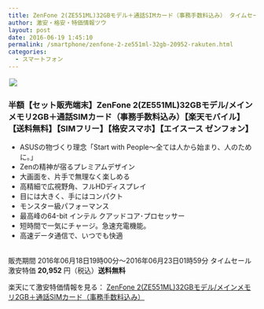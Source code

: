 ```yaml
---
title: ZenFone 2(ZE551ML)32GBモデル＋通話SIMカード（事務手数料込み） タイムセール半額特価20,952円！送料無料！
author: 激安・格安・特価情報ツウ
layout: post
date: 2016-06-19 1:45:10
permalink: /smartphone/zenfone-2-ze551ml-32gb-20952-rakuten.html
categories:
  - スマートフォン
---
```


<div class="img-bg2 img_L">
<a href="http://hb.afl.rakuten.co.jp/hgc/144ce85d.4734cfb5.144ce85e.55a381ab/?pc=http%3A%2F%2Fitem.rakuten.co.jp%2Frakutenmobile%2Fzenfone2_m2gb_ss&m=http%3A%2F%2Fm.rakuten.co.jp%2Frakutenmobile%2Fi%2F10000202%2F&scid=af_item_img&link_type=pict&ut=eyJwYWdlIjoiaXRlbSIsInR5cGUiOiJwaWN0Iiwic2l6ZSI6IjI0MHgyNDAiLCJuYW0iOjEsIm5hbXAiOiJkb3duIiwiY29tIjoxLCJjb21wIjoiZG93biIsInByaWNlIjoxLCJib3IiOjEsImNvbCI6MCwidGFyIjoxfQ%3D%3D" target="_blank" style="word-wrap:break-word;"  ><img src="http://hbb.afl.rakuten.co.jp/hgb/144ce85d.4734cfb5.144ce85e.55a381ab/?me_id=1310982&item_id=10000202&m=https%3A%2F%2Fthumbnail.image.rakuten.co.jp%2F%400_mall%2Frakutenmobile%2Fcabinet%2Fevent%2F201606_ss%2Fzenfone2_m2gb_ss_00.jpg%3F_ex%3D80x80&pc=https%3A%2F%2Fthumbnail.image.rakuten.co.jp%2F%400_mall%2Frakutenmobile%2Fcabinet%2Fevent%2F201606_ss%2Fzenfone2_m2gb_ss_00.jpg%3F_ex%3D240x240&s=240x240&t=pict" border="0" style="margin:2px"></a>
</div>

### 半額【セット販売端末】ZenFone 2(ZE551ML)32GBモデル/メインメモリ2GB＋通話SIMカード（事務手数料込み）【楽天モバイル】 【送料無料】【SIMフリー】【格安スマホ】【エイスース ゼンフォン】
<!--more-->

* ASUSの物づくり理念「Start with People～全ては人から始まり、人のために。」
* Zenの精神が宿るプレミアムデザイン
* 大画面を、片手で無理なく楽しめる
* 高精細で広視野角、フルHDディスプレイ
* 目には大きく、手にはコンパクト
* モンスター級パフォーマンス
* 最高峰の64-bit インテル クアッドコア･プロセッサー
* 短時間で一気にチャージ。急速充電機能。
* 高速データ通信で、いつでも快適

<br clear="all" />販売期間	2016年06月18日19時00分～2016年06月23日01時59分
タイムセール激安特価 <span class="tokka-price"><strong>20,952</strong></span> 円（税込）**送料無料**

楽天にて激安特価情報を見る： <span class="fs150p"><a href="http://hb.afl.rakuten.co.jp/hgc/144ce85d.4734cfb5.144ce85e.55a381ab/?pc=http%3A%2F%2Fitem.rakuten.co.jp%2Frakutenmobile%2Fzenfone2_m2gb_ss&m=http%3A%2F%2Fm.rakuten.co.jp%2Frakutenmobile%2Fi%2F10000202%2F&scid=af_item_img&link_type=pict&ut=eyJwYWdlIjoiaXRlbSIsInR5cGUiOiJwaWN0Iiwic2l6ZSI6IjI0MHgyNDAiLCJuYW0iOjEsIm5hbXAiOiJkb3duIiwiY29tIjoxLCJjb21wIjoiZG93biIsInByaWNlIjoxLCJib3IiOjEsImNvbCI6MCwidGFyIjoxfQ%3D%3D" target="_blank">ZenFone 2(ZE551ML)32GBモデル/メインメモリ2GB＋通話SIMカード（事務手数料込み）</a></span>
